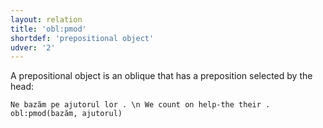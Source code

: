 ```yaml
---
layout: relation
title: 'obl:pmod'
shortdef: 'prepositional object'
udver: '2'
---
```


A prepositional object is an oblique that has a preposition selected by the head:

~~~ sdparse
Ne bazăm pe ajutorul lor . \n We count on help-the their .
obl:pmod(bazăm, ajutorul)
~~~
